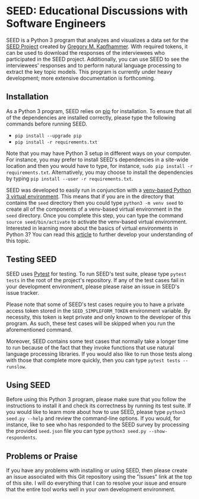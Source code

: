 # SEED: Educational Discussions with Software Engineers

SEED is a Python 3 program that analyzes and visualizes a data set for the [SEED
Project](http://www.cs.allegheny.edu/sites/gkapfham/seed/) created by [Gregory
M. Kapfhammer](http://www.cs.allegheny.edu/sites/gkapfham/). With required
tokens, it can be used to download the responses of the interviewees who
participated in the SEED project. Additionally, you can use SEED to see the
interviewees' responses and to perform natural language processing to extract
the key topic models. This program is currently under heavy development; more
extensive documentation is forthcoming.

## Installation

As a Python 3 program, SEED relies on
[pip](https://pip.pypa.io/en/stable/installing/) for installation. To ensure
that all of the dependencies are installed correctly, please type the following
commands before running SEED.

- `pip install --upgrade pip`
- `pip install -r requirements.txt`

Note that you may have Python 3 setup in different ways on your computer. For
instance, you may prefer to install SEED's dependencies in a site-wide
location and then you would have to type, for instance, `sudo pip install -r
requirements.txt`. Alternatively, you may choose to install the dependencies by
typing `pip install --user -r requirements.txt`.

SEED was developed to easily run in conjunction with a [venv-based Python 3
virtual environment](https://docs.python.org/3/library/venv.html). This means
that if you are in the directory that contains the `seed` directory then you
could type `python3 -m venv seed` to create all of the components of a
venv-based virtual environment in the `seed` directory. Once you complete this
step, you can type the command `source seed/bin/activate` to activate the
venv-based virtual environment. Interested in learning more about the basics of
virtual environments in Python 3? You can read this
[article](http://www.cs.allegheny.edu/sites/gkapfham/programming/research/idea/2017/07/14/Virtual-Environments/)
to further develop your understanding of this topic.

## Testing SEED

SEED uses [Pytest](https://docs.pytest.org/en/latest/) for testing. To run
SEED's test suite, please type `pytest tests` in the root of the project's
repository. If any of the test cases fail in your development environment,
please please raise an issue in SEED's issue tracker.

Please note that some of SEED's test cases require you to have a private access
token stored in the `SEED_SIMPLEFORM_TOKEN` environment variable. By necessity,
this token is kept private and only known to the developer of this program. As
such, these test cases will be skipped when you run the aforementioned command.

Moreover, SEED contains some test cases that normally take a longer time to run
because of the fact that they invoke functions that use natural language
processing libraries. If you would also like to run those tests along with those
that complete more quickly, then you can type `pytest tests --runslow`.

## Using SEED

Before using this Python 3 program, please make sure that you follow the
instructions to install it and check its correctness by running its test suite.
If you would like to learn more about how to use SEED, please type `python3
seed.py --help` and review the command-line options. If you would, for instance,
like to see who has responded to the SEED survey by processing the provided
`seed.json` file you can type `python3 seed.py --show-respondents`.

## Problems or Praise

If you have any problems with installing or using SEED, then please create an
issue associated with this Git repository using the "Issues" link at the top of
this site. I will do everything that I can to resolve your issue and ensure that
the entire tool works well in your own development environment.
